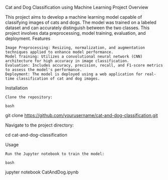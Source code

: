 Cat and Dog Classification using Machine Learning
Project Overview

This project aims to develop a machine learning model capable of classifying images of cats and dogs. The model was trained on a labeled dataset and can accurately distinguish between the two classes. This project involves data preprocessing, model training, evaluation, and deployment.
Features

    Image Preprocessing: Resizing, normalization, and augmentation techniques applied to enhance model performance.
    Model Training: Utilizes a convolutional neural network (CNN) architecture for high accuracy in image classification.
    Evaluation: Includes accuracy, precision, recall, and F1-score metrics to assess the model's performance.
    Deployment: The model is deployed using a web application for real-time classification of cat and dog images.

Installation

    Clone the repository:

    bash

git clone https://github.com/yourusername/cat-and-dog-classification.git

Navigate to the project directory:

cd cat-and-dog-classification

Usage

    Run the Jupyter notebook to train the model:

    bash

jupyter notebook CatAndDog.ipynb
